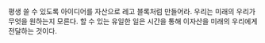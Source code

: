 평생 쓸 수 있도록 아이디어를 자산으로 레고 블록처럼 만들어라.
우리는 미래의 우리가 무엇을 원하는지 모른다. 할 수 있는 유일한 일은 시간을 통해 이자산을 미래의 우리에게 전달하는 것이다.